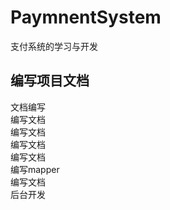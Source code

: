 # PaymnentSystem
支付系统的学习与开发
## 编写项目文档   
文档编写  
编写文档  
编写文档  
编写文档  
编写文档  
编写mapper  
编写文档  
后台开发


